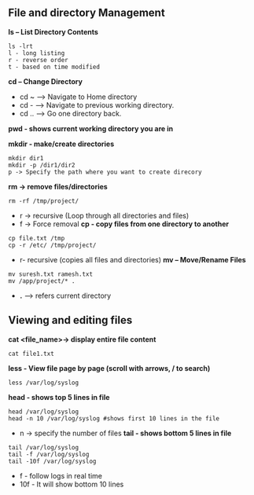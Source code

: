 ## File and directory Management
**ls – List Directory Contents**
```
ls -lrt
l - long listing
r - reverse order
t - based on time modified
```
**cd – Change Directory**
* cd ~ --> Navigate to Home directory
* cd - --> Navigate to previous working directory.
* cd .. --> Go one directory back.

**pwd - shows current working directory you are in**

**mkdir - make/create directories**
```
mkdir dir1
mkdir -p /dir1/dir2
p -> Specify the path where you want to create direcory
```
**rm -> remove files/directories**
```
rm -rf /tmp/project/
```
* r -> recursive (Loop through all directories and files)
* f -> Force removal
**cp - copy files from one directory to another**
```
cp file.txt /tmp
cp -r /etc/ /tmp/project/
```
* r- recursive (copies all files and directories)
**mv – Move/Rename Files**
```
mv suresh.txt ramesh.txt
mv /app/project/* .
```
* **.** --> refers current directory

## Viewing and editing files

**cat <file_name>-> display entire file content**
```
cat file1.txt
```
**less - View file page by page (scroll with arrows, / to search)**
```
less /var/log/syslog
```
**head - shows top 5 lines in file**
```
head /var/log/syslog
head -n 10 /var/log/syslog #shows first 10 lines in the file
```
* n -> specify the number of files
**tail - shows bottom 5 lines in file**
```
tail /var/log/syslog
tail -f /var/log/syslog
tail -10f /var/log/syslog
```
* f - follow logs in real time
* 10f - It will show bottom 10 lines


